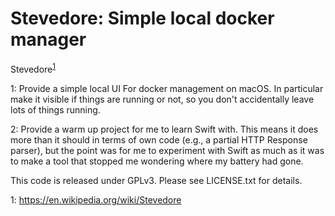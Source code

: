 Stevedore: Simple local docker manager
====================================

Stevedore<sup>[1](#namefootnote)</sup>

1: Provide a simple local UI For docker management on macOS. In particular make it visible if things are running or not, so you don't accidentally leave lots of things running.

2: Provide a warm up project for me to learn Swift with. This means it does more than it should in terms of own code (e.g., a partial HTTP Response parser), but the point was for me to experiment with Swift as much as it was to make a tool that stopped me wondering where my battery had gone.

This code is released under GPLv3. Please see LICENSE.txt for details.


<a name="namefootnote">1</a>: https://en.wikipedia.org/wiki/Stevedore
